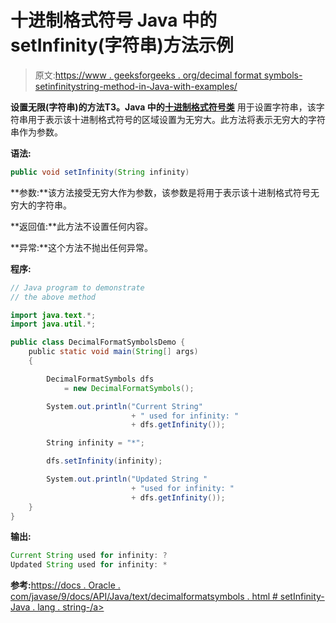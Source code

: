 # 十进制格式符号 Java 中的 setInfinity(字符串)方法示例

> 原文:[https://www . geeksforgeeks . org/decimal format symbols-setinfinitystring-method-in-Java-with-examples/](https://www.geeksforgeeks.org/decimalformatsymbols-setinfinitystring-method-in-java-with-examples/)

**设置无限(字符串)**的方法**T3。Java 中的[十进制格式符号类](https://www.geeksforgeeks.org/tag/java-decimalformatsymbols/)** 用于设置字符串，该字符串用于表示该十进制格式符号的区域设置为无穷大。此方法将表示无穷大的字符串作为参数。

**语法:**

```java
public void setInfinity(String infinity)

```

**参数:**该方法接受无穷大作为参数，该参数是将用于表示该十进制格式符号无穷大的字符串。

**返回值:**此方法不设置任何内容。

**异常:**这个方法不抛出任何异常。

**程序:**

```java
// Java program to demonstrate
// the above method

import java.text.*;
import java.util.*;

public class DecimalFormatSymbolsDemo {
    public static void main(String[] args)
    {

        DecimalFormatSymbols dfs
            = new DecimalFormatSymbols();

        System.out.println("Current String"
                           + " used for infinity: "
                           + dfs.getInfinity());

        String infinity = "*";

        dfs.setInfinity(infinity);

        System.out.println("Updated String "
                           + "used for infinity: "
                           + dfs.getInfinity());
    }
}
```

**输出:**

```java
Current String used for infinity: ?
Updated String used for infinity: *

```

**参考:**[https://docs . Oracle . com/javase/9/docs/API/Java/text/decimalformatsymbols . html # setInfinity-Java . lang . string-/a>](https://docs.oracle.com/javase/9/docs/api/java/text/DecimalFormatSymbols.html#setInfinity-java.lang.String-)